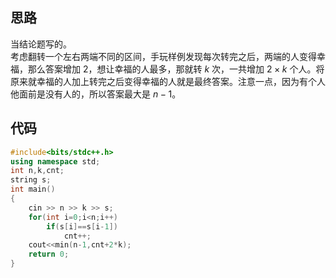## 思路
当结论题写的。    
考虑翻转一个左右两端不同的区间，手玩样例发现每次转完之后，两端的人变得幸福，那么答案增加 $2$，想让幸福的人最多，那就转 $k$ 次，一共增加 $2 \times k$ 个人。将原来就幸福的人加上转完之后变得幸福的人就是最终答案。注意一点，因为有个人他面前是没有人的，所以答案最大是 $n-1$。
## 代码
```cpp
#include<bits/stdc++.h>
using namespace std;
int n,k,cnt;
string s;
int main()
{
	cin >> n >> k >> s;
	for(int i=0;i<n;i++) 
		if(s[i]==s[i-1]) 
			cnt++;
	cout<<min(n-1,cnt+2*k);
	return 0;
}
```